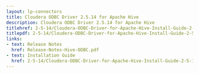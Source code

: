 ```yaml
---
layout: lp-connectors
title: Cloudera ODBC Driver 2.5.14 for Apache Hive
description: Cloudera ODBC Driver 2.5.14 for Apache Hive
titlehref: 2-5-14/Cloudera-ODBC-Driver-for-Apache-Hive-Install-Guide-2-5-14.pdf
titlepdf: 2-5-14/Cloudera-ODBC-Driver-for-Apache-Hive-Install-Guide-2-5-14.pdf
links:
- text: Release Notes
  href: Release-Notes-Hive-ODBC.pdf
- text: Installation Guide
  href: 2-5-14/Cloudera-ODBC-Driver-for-Apache-Hive-Install-Guide-2-5-14.pdf
---
```

